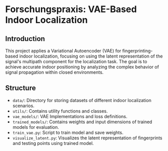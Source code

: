 # Forschungspraxis: VAE-Based Indoor Localization

## Introduction

This project applies a Variational Autoencoder (VAE) for fingerprinting-based indoor localization, focusing on using the latent representation of the signal's multipath component for the localization task. The goal is to achieve accurate indoor positioning by analyzing the complex behavior of signal propagation within closed environments.

## Structure

- `data/`: Directory for storing datasets of different indoor localization scenarios.
- `utils/`: Contains utility functions and classes.
- `vae_models/`: VAE Implementations and loss definitions.
- `trained_models/`: Contains weights and input dimensions of trained models for evaluation.
- `train_vae.py`: Script to train model and save weights.
- `visualize_latent.py`: Visualizes the latent representation of fingerprints and testing points using trained model.